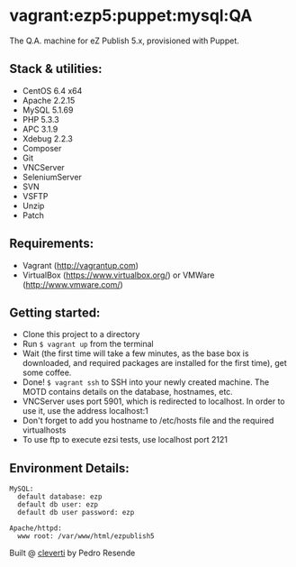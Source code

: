 # vagrant:ezp5:puppet:mysql:QA

The Q.A. machine for eZ Publish 5.x, provisioned with Puppet.

## Stack & utilities:

- CentOS 6.4 x64
- Apache 2.2.15
- MySQL 5.1.69
- PHP 5.3.3
- APC 3.1.9
- Xdebug 2.2.3
- Composer
- Git
- VNCServer
- SeleniumServer
- SVN
- VSFTP
- Unzip
- Patch

## Requirements:

- Vagrant (http://vagrantup.com)
- VirtualBox (https://www.virtualbox.org/) or VMWare (http://www.vmware.com/)

## Getting started:

- Clone this project to a directory 
- Run `$ vagrant up` from the terminal
- Wait (the first time will take a few minutes, as the base box is downloaded, and required packages are installed for the first time), get some coffee.
- Done! `$ vagrant ssh` to SSH into your newly created machine. The MOTD contains details on the database, hostnames, etc.
- VNCServer uses port 5901, which is redirected to localhost. In order to use it, use the address localhost:1
- Don't forget to add you hostname to /etc/hosts file and the required virtualhosts
- To use ftp to execute ezsi tests, use localhost port 2121

## Environment Details:

```
MySQL:
  default database: ezp
  default db user: ezp
  default db user password: ezp

Apache/httpd:
  www root: /var/www/html/ezpublish5
```

Built @ [cleverti](http://www.cleverti.com) by Pedro Resende